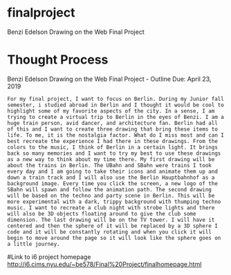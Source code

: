 # finalproject
Benzi Edelson
Drawing on the Web Final Project

# Thought Process

Benzi Edelson
Drawing on the Web Final Project - Outline
Due: April 23, 2019


	For my final project, I want to focus on Berlin. During my Junior fall semester, i studied abroad in Berlin and I thought it would be cool to highlight some of my favorite aspects of the city. In a sense, I am trying to create a virtual trip to Berlin in the eyes of Benzi. I am a huge train person, avid dancer, and architecture fan. Berlin had all of this and I want to create three drawing that bring these items to life. To me, it is the nostalgia factor. What do I miss most and can I best recreate the experience I had there in these drawings. From the colors to the music, I think of Berlin in a certain light. It brings back so many memories and I want to try my best to use these drawings as a new way to think about my time there. My first drawing will be about the trains in Berlin. The UBahn and SBahn were trains I took every day and I am going to take their icons and animate them up and down a train track and I will also use the Berlin Hauptbahnhof as a background image. Every time you click the screen, a new logo of the SBahn will spawn and follow the animation path. The second drawing will be based on the techno and party scene in Berlin. This will be more experimental with a dark, trippy background with thumping techno music. I want to recreate a club night with strobe lights and there will also be 3D objects floating around to give the club some dimension. The last drawing will be on the TV tower. I will have it centered and then the sphere of it will be replaced by a 3D sphere I code and it will be constantly rotating and when you click it will begin to move around the page so it will look like the sphere goes on a little journey. 

#Link to i6 project homepage
http://i6.cims.nyu.edu/~be578/Final%20Project/finalhomepage.html